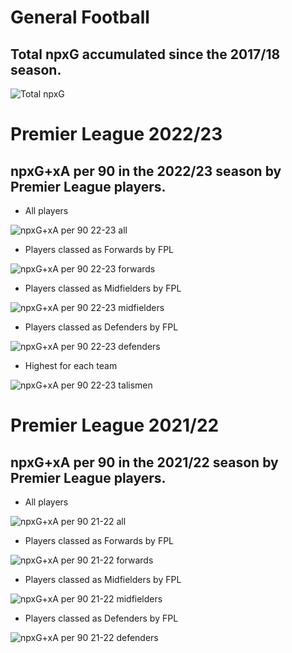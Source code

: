 # General Football
## Total npxG accumulated since the 2017/18 season. 

![Total npxG](https://user-images.githubusercontent.com/115564650/195126237-fd04eaf6-227c-4bbb-8329-a465fe0f3c08.png)


# Premier League 2022/23 

## npxG+xA per 90  in the 2022/23 season by Premier League players.
- All players

![npxG+xA per 90 22-23 all](https://user-images.githubusercontent.com/115564650/201633467-34c20483-fd24-412c-a917-475649d7181f.png)

- Players classed as Forwards by FPL

![npxG+xA per 90 22-23 forwards](https://user-images.githubusercontent.com/115564650/201633509-af627d26-878a-45dc-973d-d017a88cbbdc.png)

- Players classed as Midfielders by FPL

![npxG+xA per 90 22-23 midfielders](https://user-images.githubusercontent.com/115564650/201633526-0ef9c71c-7cb1-4c25-95bf-beec8912f4f5.png)

- Players classed as Defenders by FPL

![npxG+xA per 90 22-23 defenders](https://user-images.githubusercontent.com/115564650/201633497-30c9be32-cc39-435e-9a62-fbf928889a9b.png)

- Highest for each team

![npxG+xA per 90 22-23 talismen](https://user-images.githubusercontent.com/115564650/201649009-da4e3a81-8a6c-497c-b87a-71548fb05542.png)

# Premier League 2021/22

## npxG+xA per 90  in the 2021/22 season by Premier League players.
- All players

![npxG+xA per 90 21-22 all](https://user-images.githubusercontent.com/115564650/200521845-323259dc-29c0-482c-8f05-0122fa48e28d.png)

- Players classed as Forwards by FPL

![npxG+xA per 90 21-22 forwards](https://user-images.githubusercontent.com/115564650/200310918-069f853f-70ee-445a-9f57-6b79222227ed.png)

- Players classed as Midfielders by FPL

![npxG+xA per 90 21-22 midfielders](https://user-images.githubusercontent.com/115564650/200521907-f9650946-901e-4943-8c25-be26531dfe81.png)

- Players classed as Defenders by FPL

![npxG+xA per 90 21-22 defenders](https://user-images.githubusercontent.com/115564650/200310870-4ec3c78c-43f8-4fd2-88fc-bc07521dbb4d.png)
